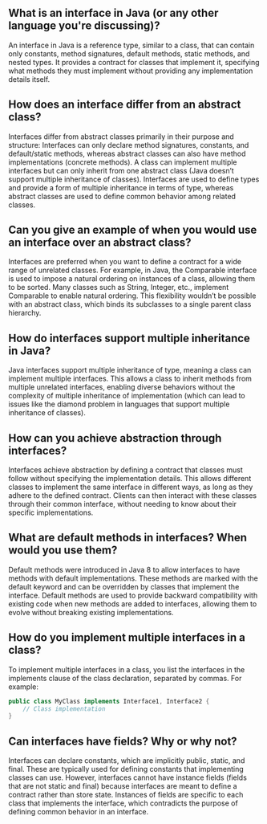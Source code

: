 
## What is an interface in Java (or any other language you're discussing)?

An interface in Java is a reference type, similar to a class, that can contain only constants, method signatures, default methods, static methods, and nested types. It provides a contract for classes that implement it, specifying what methods they must implement without providing any implementation details itself.

## How does an interface differ from an abstract class?

Interfaces differ from abstract classes primarily in their purpose and structure:
Interfaces can only declare method signatures, constants, and default/static methods, whereas abstract classes can also have method implementations (concrete methods).
A class can implement multiple interfaces but can only inherit from one abstract class (Java doesn’t support multiple inheritance of classes).
Interfaces are used to define types and provide a form of multiple inheritance in terms of type, whereas abstract classes are used to define common behavior among related classes.

## Can you give an example of when you would use an interface over an abstract class?

Interfaces are preferred when you want to define a contract for a wide range of unrelated classes. For example, in Java, the Comparable interface is used to impose a natural ordering on instances of a class, allowing them to be sorted. Many classes such as String, Integer, etc., implement Comparable to enable natural ordering. This flexibility wouldn’t be possible with an abstract class, which binds its subclasses to a single parent class hierarchy.


## How do interfaces support multiple inheritance in Java?

Java interfaces support multiple inheritance of type, meaning a class can implement multiple interfaces. This allows a class to inherit methods from multiple unrelated interfaces, enabling diverse behaviors without the complexity of multiple inheritance of implementation (which can lead to issues like the diamond problem in languages that support multiple inheritance of classes).


## How can you achieve abstraction through interfaces?

Interfaces achieve abstraction by defining a contract that classes must follow without specifying the implementation details. This allows different classes to implement the same interface in different ways, as long as they adhere to the defined contract. Clients can then interact with these classes through their common interface, without needing to know about their specific implementations.


## What are default methods in interfaces? When would you use them?

Default methods were introduced in Java 8 to allow interfaces to have methods with default implementations. These methods are marked with the default keyword and can be overridden by classes that implement the interface. Default methods are used to provide backward compatibility with existing code when new methods are added to interfaces, allowing them to evolve without breaking existing implementations.

## How do you implement multiple interfaces in a class?

To implement multiple interfaces in a class, you list the interfaces in the implements clause of the class declaration, separated by commas. For example:

```java
public class MyClass implements Interface1, Interface2 {
    // Class implementation
}

```
## Can interfaces have fields? Why or why not?

Interfaces can declare constants, which are implicitly public, static, and final. These are typically used for defining constants that implementing classes can use. However, interfaces cannot have instance fields (fields that are not static and final) because interfaces are meant to define a contract rather than store state. Instances of fields are specific to each class that implements the interface, which contradicts the purpose of defining common behavior in an interface.